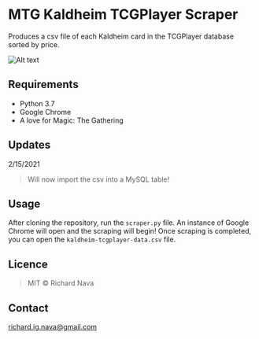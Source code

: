 # MTG Kaldheim TCGPlayer Scraper 

Produces a csv file of each Kaldheim card in the TCGPlayer database sorted by price.

![Alt text](https://www.dailyesports.gg/wp-content/uploads/2020/12/MTG_Kaldheimfeature.jpg "Kaldheim img")

## Requirements
- Python 3.7
- Google Chrome
- A love for Magic: The Gathering

## Updates 

2/15/2021
> Will now import the csv into a MySQL table!

## Usage

After cloning the repository, run the `scraper.py` file. An instance of Google Chrome will open and the scraping will begin! Once scraping is completed, you can open
the `kaldheim-tcgplayer-data.csv` file. 

## Licence 

> MIT &copy; Richard Nava

## Contact

richard.ig.nava@gmail.com




